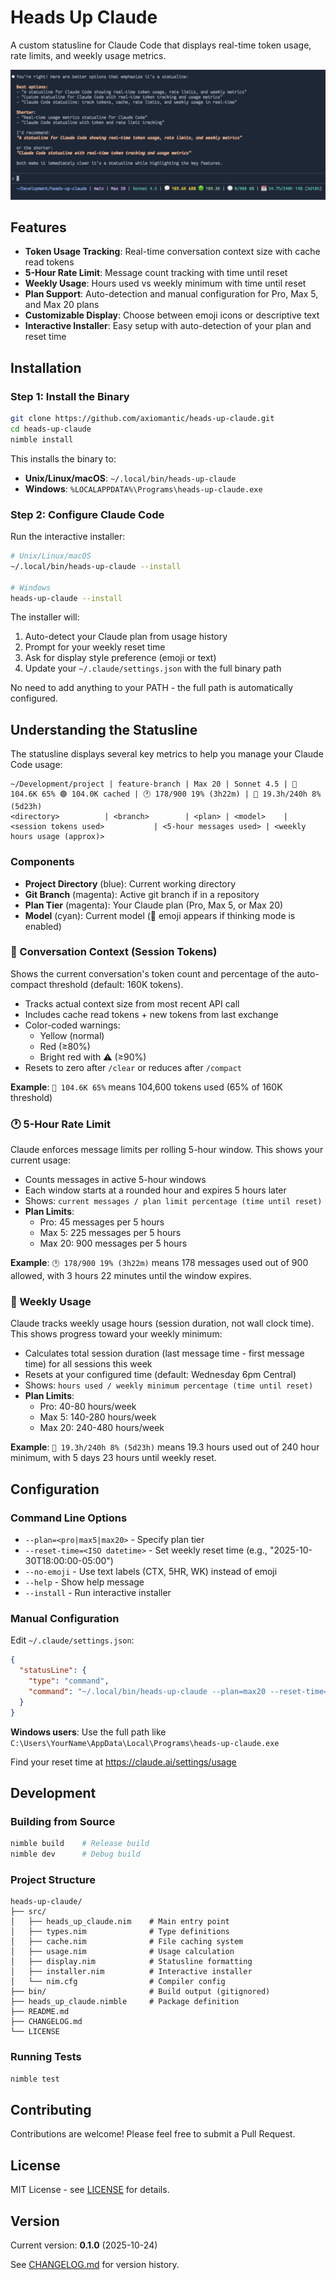# Heads Up Claude

A custom statusline for Claude Code that displays real-time token usage, rate limits, and weekly usage metrics.

![Screenshot](docs/screenshot.png)

## Features

- **Token Usage Tracking**: Real-time conversation context size with cache read tokens
- **5-Hour Rate Limit**: Message count tracking with time until reset
- **Weekly Usage**: Hours used vs weekly minimum with time until reset
- **Plan Support**: Auto-detection and manual configuration for Pro, Max 5, and Max 20 plans
- **Customizable Display**: Choose between emoji icons or descriptive text
- **Interactive Installer**: Easy setup with auto-detection of your plan and reset time

## Installation

### Step 1: Install the Binary

```bash
git clone https://github.com/axiomantic/heads-up-claude.git
cd heads-up-claude
nimble install
```

This installs the binary to:
- **Unix/Linux/macOS**: `~/.local/bin/heads-up-claude`
- **Windows**: `%LOCALAPPDATA%\Programs\heads-up-claude.exe`

### Step 2: Configure Claude Code

Run the interactive installer:

```bash
# Unix/Linux/macOS
~/.local/bin/heads-up-claude --install

# Windows
heads-up-claude --install
```

The installer will:
1. Auto-detect your Claude plan from usage history
2. Prompt for your weekly reset time
3. Ask for display style preference (emoji or text)
4. Update your `~/.claude/settings.json` with the full binary path

No need to add anything to your PATH - the full path is automatically configured.

## Understanding the Statusline

The statusline displays several key metrics to help you manage your Claude Code usage:

```
~/Development/project | feature-branch | Max 20 | Sonnet 4.5 | 💬 104.6K 65% 🟢 104.0K cached | 🕐 178/900 19% (3h22m) | 📅 19.3h/240h 8% (5d23h)
<directory>          | <branch>        | <plan> | <model>    | <session tokens used>           | <5-hour messages used> | <weekly hours usage (approx)>
```

### Components

- **Project Directory** (blue): Current working directory
- **Git Branch** (magenta): Active git branch if in a repository
- **Plan Tier** (magenta): Your Claude plan (Pro, Max 5, or Max 20)
- **Model** (cyan): Current model (🧠 emoji appears if thinking mode is enabled)

### 💬 Conversation Context (Session Tokens)

Shows the current conversation's token count and percentage of the auto-compact threshold (default: 160K tokens).

- Tracks actual context size from most recent API call
- Includes cache read tokens + new tokens from last exchange
- Color-coded warnings:
  - Yellow (normal)
  - Red (≥80%)
  - Bright red with ⚠️ (≥90%)
- Resets to zero after `/clear` or reduces after `/compact`

**Example**: `💬 104.6K 65%` means 104,600 tokens used (65% of 160K threshold)

### 🕐 5-Hour Rate Limit

Claude enforces message limits per rolling 5-hour window. This shows your current usage:

- Counts messages in active 5-hour windows
- Each window starts at a rounded hour and expires 5 hours later
- Shows: `current messages / plan limit percentage (time until reset)`
- **Plan Limits**:
  - Pro: 45 messages per 5 hours
  - Max 5: 225 messages per 5 hours
  - Max 20: 900 messages per 5 hours

**Example**: `🕐 178/900 19% (3h22m)` means 178 messages used out of 900 allowed, with 3 hours 22 minutes until the window expires.

### 📅 Weekly Usage

Claude tracks weekly usage hours (session duration, not wall clock time). This shows progress toward your weekly minimum:

- Calculates total session duration (last message time - first message time) for all sessions this week
- Resets at your configured time (default: Wednesday 6pm Central)
- Shows: `hours used / weekly minimum percentage (time until reset)`
- **Plan Limits**:
  - Pro: 40-80 hours/week
  - Max 5: 140-280 hours/week
  - Max 20: 240-480 hours/week

**Example**: `📅 19.3h/240h 8% (5d23h)` means 19.3 hours used out of 240 hour minimum, with 5 days 23 hours until weekly reset.

## Configuration

### Command Line Options

- `--plan=<pro|max5|max20>` - Specify plan tier
- `--reset-time=<ISO datetime>` - Set weekly reset time (e.g., "2025-10-30T18:00:00-05:00")
- `--no-emoji` - Use text labels (CTX, 5HR, WK) instead of emoji
- `--help` - Show help message
- `--install` - Run interactive installer

### Manual Configuration

Edit `~/.claude/settings.json`:

```json
{
  "statusLine": {
    "type": "command",
    "command": "~/.local/bin/heads-up-claude --plan=max20 --reset-time=\"2025-10-30T23:00:00+00:00\""
  }
}
```

**Windows users**: Use the full path like `C:\Users\YourName\AppData\Local\Programs\heads-up-claude.exe`

Find your reset time at https://claude.ai/settings/usage

## Development

### Building from Source

```bash
nimble build    # Release build
nimble dev      # Debug build
```

### Project Structure

```
heads-up-claude/
├── src/
│   ├── heads_up_claude.nim    # Main entry point
│   ├── types.nim              # Type definitions
│   ├── cache.nim              # File caching system
│   ├── usage.nim              # Usage calculation
│   ├── display.nim            # Statusline formatting
│   ├── installer.nim          # Interactive installer
│   └── nim.cfg                # Compiler config
├── bin/                       # Build output (gitignored)
├── heads_up_claude.nimble     # Package definition
├── README.md
├── CHANGELOG.md
└── LICENSE
```

### Running Tests

```bash
nimble test
```

## Contributing

Contributions are welcome! Please feel free to submit a Pull Request.

## License

MIT License - see [LICENSE](LICENSE) for details.

## Version

Current version: **0.1.0** (2025-10-24)

See [CHANGELOG.md](CHANGELOG.md) for version history.
